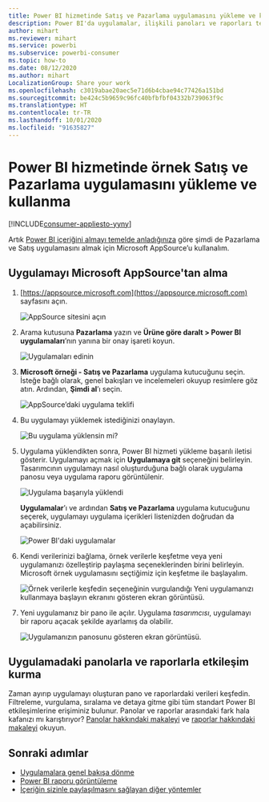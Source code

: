 ```yaml
---
title: Power BI hizmetinde Satış ve Pazarlama uygulamasını yükleme ve kullanma
description: Power BI'da uygulamalar, ilişkili panoları ve raporları tek bir yerde bir araya getirir. Power BI Uygulamaları marketinden Satış ve Pazarlama uygulamasını yükleyin.
author: mihart
ms.reviewer: mihart
ms.service: powerbi
ms.subservice: powerbi-consumer
ms.topic: how-to
ms.date: 08/12/2020
ms.author: mihart
LocalizationGroup: Share your work
ms.openlocfilehash: c3019abae20aec5e71d6b4cbae94c77426a151bd
ms.sourcegitcommit: be424c5b9659c96fc40bfbfbf04332b739063f9c
ms.translationtype: HT
ms.contentlocale: tr-TR
ms.lasthandoff: 10/01/2020
ms.locfileid: "91635827"
---
```

# <a name="install-and-use-the-sample-sales-and-marketing-app-in-the-power-bi-service"></a>Power BI hizmetinde örnek Satış ve Pazarlama uygulamasını yükleme ve kullanma

[!INCLUDE[consumer-appliesto-yyny](../includes/consumer-appliesto-yyny.md)]

Artık [Power BI içeriğini almayı temelde anladığınıza](end-user-app-view.md) göre şimdi de Pazarlama ve Satış uygulamasını almak için Microsoft AppSource’u kullanalım. 


## <a name="get-the-app-from-microsoft-appsource"></a>Uygulamayı Microsoft AppSource'tan alma

1. [https://appsource.microsoft.com](https://appsource.microsoft.com) sayfasını açın.

   ![AppSource sitesini açın  ](./media/end-user-app-marketing/power-bi-appsource.png)

1. Arama kutusuna **Pazarlama** yazın ve **Ürüne göre daralt > Power BI uygulamaları**’nın yanına bir onay işareti koyun. 

    ![Uygulamaları edinin  ](./media/end-user-app-marketing/power-bi-search-appsource.png)


1. **Microsoft örneği - Satış ve Pazarlama** uygulama kutucuğunu seçin. İsteğe bağlı olarak, genel bakışları ve incelemeleri okuyup resimlere göz atın.  Ardından, **Şimdi al**’ı seçin.

   ![AppSource’daki uygulama teklifi](./media/end-user-app-marketing/power-bi-app-offering.png)

1. Bu uygulamayı yüklemek istediğinizi onaylayın.

   ![Bu uygulama yüklensin mi?](./media/end-user-app-marketing/power-bi-installs.png)

5. Uygulama yüklendikten sonra, Power BI hizmeti yükleme başarılı iletisi gösterir. Uygulamayı açmak için **Uygulamaya git** seçeneğini belirleyin. Tasarımcının uygulamayı nasıl oluşturduğuna bağlı olarak uygulama panosu veya uygulama raporu görüntülenir.

    ![Uygulama başarıyla yüklendi ](./media/end-user-app-marketing/power-bi-app-ready.png)

    **Uygulamalar**’ı ve ardından **Satış ve Pazarlama** uygulama kutucuğunu seçerek, uygulamayı uygulama içerikleri listenizden doğrudan da açabilirsiniz.

    ![Power BI'daki uygulamalar](./media/end-user-app-marketing/power-bi-sales-marketing.png)


6. Kendi verilerinizi bağlama, örnek verilerle keşfetme veya yeni uygulamanızı özelleştirip paylaşma seçeneklerinden birini belirleyin. Microsoft örnek uygulamasını seçtiğimiz için keşfetme ile başlayalım. 

    ![Örnek verilerle keşfedin seçeneğinin vurgulandığı Yeni uygulamanızı kullanmaya başlayın ekranını gösteren ekran görüntüsü.](./media/end-user-app-marketing/power-bi-explore-app.png)

7.  Yeni uygulamanız bir pano ile açılır. Uygulama *tasarımcısı*, uygulamayı bir raporu açacak şekilde ayarlamış da olabilir.  

    ![Uygulamanızın panosunu gösteren ekran görüntüsü.](./media/end-user-app-marketing/power-bi-app-new.png)




## <a name="interact-with-the-dashboards-and-reports-in-the-app"></a>Uygulamadaki panolarla ve raporlarla etkileşim kurma
Zaman ayırıp uygulamayı oluşturan pano ve raporlardaki verileri keşfedin. Filtreleme, vurgulama, sıralama ve detaya gitme gibi tüm standart Power BI etkileşimlerine erişiminiz bulunur.  Panolar ve raporlar arasındaki fark hala kafanızı mı karıştırıyor?  [Panolar hakkındaki makaleyi](end-user-dashboards.md) ve [raporlar hakkındaki makaleyi](end-user-reports.md) okuyun.  




## <a name="next-steps"></a>Sonraki adımlar
* [Uygulamalara genel bakışa dönme](end-user-apps.md)    
* [Power BI raporu görüntüleme](end-user-report-open.md)    
* [İçeriğin sizinle paylaşılmasını sağlayan diğer yöntemler](end-user-shared-with-me.md)
